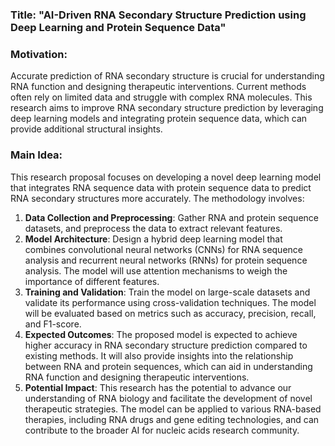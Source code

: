 ### Title: "AI-Driven RNA Secondary Structure Prediction using Deep Learning and Protein Sequence Data"

### Motivation:
Accurate prediction of RNA secondary structure is crucial for understanding RNA function and designing therapeutic interventions. Current methods often rely on limited data and struggle with complex RNA molecules. This research aims to improve RNA secondary structure prediction by leveraging deep learning models and integrating protein sequence data, which can provide additional structural insights.

### Main Idea:
This research proposal focuses on developing a novel deep learning model that integrates RNA sequence data with protein sequence data to predict RNA secondary structures more accurately. The methodology involves:

1. **Data Collection and Preprocessing**: Gather RNA and protein sequence datasets, and preprocess the data to extract relevant features.
2. **Model Architecture**: Design a hybrid deep learning model that combines convolutional neural networks (CNNs) for RNA sequence analysis and recurrent neural networks (RNNs) for protein sequence analysis. The model will use attention mechanisms to weigh the importance of different features.
3. **Training and Validation**: Train the model on large-scale datasets and validate its performance using cross-validation techniques. The model will be evaluated based on metrics such as accuracy, precision, recall, and F1-score.
4. **Expected Outcomes**: The proposed model is expected to achieve higher accuracy in RNA secondary structure prediction compared to existing methods. It will also provide insights into the relationship between RNA and protein sequences, which can aid in understanding RNA function and designing therapeutic interventions.
5. **Potential Impact**: This research has the potential to advance our understanding of RNA biology and facilitate the development of novel therapeutic strategies. The model can be applied to various RNA-based therapies, including RNA drugs and gene editing technologies, and can contribute to the broader AI for nucleic acids research community.